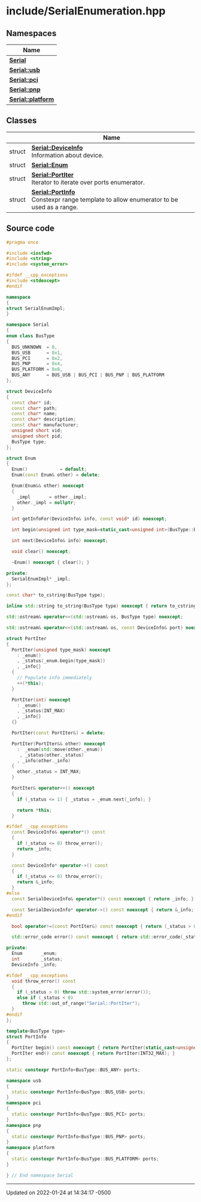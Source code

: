 # include/SerialEnumeration.hpp


## Namespaces

| Name           |
| -------------- |
| **[Serial](namespace_serial/)**  |
| **[Serial::usb](namespace_serial_1_1usb/)**  |
| **[Serial::pci](namespace_serial_1_1pci/)**  |
| **[Serial::pnp](namespace_serial_1_1pnp/)**  |
| **[Serial::platform](namespace_serial_1_1platform/)**  |

## Classes

|                | Name           |
| -------------- | -------------- |
| struct | **[Serial::DeviceInfo](struct_serial_1_1_device_info/)** <br>Information about device.  |
| struct | **[Serial::Enum](struct_serial_1_1_enum/)**  |
| struct | **[Serial::PortIter](struct_serial_1_1_port_iter/)** <br>Iterator to iterate over ports enumerator.  |
| struct | **[Serial::PortInfo](struct_serial_1_1_port_info/)** <br>Constexpr range template to allow enumerator to be used as a range.  |




## Source code

```cpp
#pragma once

#include <iosfwd>
#include <string>
#include <system_error>

#ifdef __cpp_exceptions
#include <stdexcept>
#endif

namespace
{
struct SerialEnumImpl;
}

namespace Serial
{
enum class BusType
{
  BUS_UNKNOWN  = 0,
  BUS_USB      = 0x1,
  BUS_PCI      = 0x2,
  BUS_PNP      = 0x4,
  BUS_PLATFORM = 0x8,
  BUS_ANY      = BUS_USB | BUS_PCI | BUS_PNP | BUS_PLATFORM
};

struct DeviceInfo
{
  const char* id;
  const char* path;
  const char* name;
  const char* description;
  const char* manufacturer;
  unsigned short vid;
  unsigned short pid;
  BusType type;
};

struct Enum
{
  Enum()            = default;
  Enum(const Enum& other) = delete;

  Enum(Enum&& other) noexcept
  {
    _impl       = other._impl;
    other._impl = nullptr;
  }

  int getInfoFor(DeviceInfo& info, const void* id) noexcept;

  int begin(unsigned int type_mask=static_cast<unsigned int>(BusType::BUS_ANY)) noexcept;

  int next(DeviceInfo& info) noexcept;

  void clear() noexcept;

  ~Enum() noexcept { clear(); }

private:
  SerialEnumImpl* _impl;
};

const char* to_cstring(BusType type);

inline std::string to_string(BusType type) noexcept { return to_cstring(type); }

std::ostream& operator<<(std::ostream& os, BusType type) noexcept;

std::ostream& operator<<(std::ostream& os, const DeviceInfo& port) noexcept;

struct PortIter
{
  PortIter(unsigned type_mask) noexcept
    : _enum()
    , _status(_enum.begin(type_mask))
    , _info{}
  {
    // Populate info immediately
    ++(*this);
  }

  PortIter(int) noexcept
    : _enum()
    , _status(INT_MAX)
    , _info{}
  {}

  PortIter(const PortIter&) = delete;

  PortIter(PortIter&& other) noexcept
    :  _enum(std::move(other._enum))
     , _status(other._status)
    , _info(other._info)
  {
    other._status = INT_MAX;
  }

  PortIter& operator++() noexcept
  {
    if (_status <= 1) { _status = _enum.next(_info); }

    return *this;
  }

#ifdef __cpp_exceptions
  const DeviceInfo& operator*() const
  {
    if (_status <= 0) throw_error();
    return _info;
  }

  const DeviceInfo* operator->() const
  {
    if (_status <= 0) throw_error();
    return &_info;
  }
#else
  const SerialDeviceInfo& operator*() const noexcept { return _info; }

  const SerialDeviceInfo* operator->() const noexcept { return &_info; }
#endif

  bool operator!=(const PortIter&) const noexcept { return (_status > 0); }

  std::error_code error() const noexcept { return std::error_code(_status < 0 ? -_status : 0, std::system_category()); }

private:
  Enum       _enum;
  int        _status;
  DeviceInfo _info;

#ifdef __cpp_exceptions
  void throw_error() const
  {
    if (_status > 0) throw std::system_error(error());
    else if (_status < 0)
      throw std::out_of_range("Serial::PortIter");
  }
#endif
};

template<BusType type>
struct PortInfo
{
  PortIter begin() const noexcept { return PortIter(static_cast<unsigned>(type)); }
  PortIter end() const noexcept { return PortIter(INT32_MAX); }
};

static constexpr PortInfo<BusType::BUS_ANY> ports;

namespace usb
{
  static constexpr PortInfo<BusType::BUS_USB> ports;
}
namespace pci
{
  static constexpr PortInfo<BusType::BUS_PCI> ports;
}
namespace pnp
{
  static constexpr PortInfo<BusType::BUS_PNP> ports;
}
namespace platform
{
  static constexpr PortInfo<BusType::BUS_PLATFORM> ports;
}

} // End namespace Serial
```


-------------------------------

Updated on 2022-01-24 at 14:34:17 -0500
